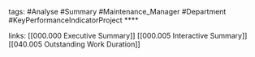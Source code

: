 tags:
	#Analyse
	#Summary
	#Maintenance_Manager
	#Department
	#KeyPerformanceIndicatorProject ****



links:
	[[000.000 Executive Summary]]
	[[000.005 Interactive Summary]]
	[[040.005 Outstanding Work Duration]]